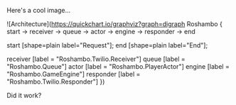 Here's a cool image...

![Architecture](https://quickchart.io/graphviz?graph=digraph Roshambo {
  start -> receiver -> queue -> actor -> engine -> responder -> end

  start [shape=plain label="Request"];
  end [shape=plain label="End"];
  
  receiver [label = "Roshambo.Twilio.Receiver"]
  queue [label = "Roshambo.Queue"]
  actor [label = "Roshambo.PlayerActor"]
  engine [label = "Roshambo.GameEngine"]
  responder [label = "Roshambo.Twilio.Responder"]
})

Did it work?